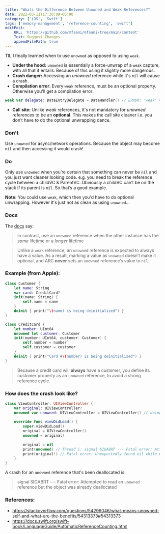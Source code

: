 ```yaml
---
title: "Whats the Difference Between Unowned and Weak References?"
date: 2022-03-11T17:30:09-05:00
category: ['iOS', 'Swift']
tags: ['memory-management', 'reference-counting', 'swift']
editPost:
    URL: 'https://github.com/mfaani/mfaani/tree/main/content'
    Text: Suggest Changes
    appendFilePath: true
---
```


TIL I finally learned when to use `unowned` as opposed to using `weak`.

- **Under the hood:** `unowned` is essentially a force-unwrap of a `weak` capture, with all that it entails. Because of this using it slightly more dangerous.
- **Crash danger:** Accessing an _unowned_ reference while it's `nil` will cause a crash.
- **Compilation error:** Every `weak` reference, must be an optional property. Otherwise you'll get a compilation error:

```swift
weak var delegate: DataEntryDelegate = DataHandler() // ERROR: 'weak' variable should have optional type 'DataEntryDelegate?'
```

- **Call site:** Unlike _weak_ references, it's not mandatory for _unowned_ references to be an **optional**. This makes the call site cleaner i.e. you don’t have to do the optional unwrapping dance.

### Don't
Use `unowned` for async/network operations. Because the object may become `nil` and then accessing it would crash!

### Do
Only use `unowned` when you’re certain that something can never be `nil` and you just want cleaner looking code.
e.g. you need to break the reference cycle between a childVC & ParentVC. Obviously a childVC can’t be on the stack if its parent is `nil`. So that’s a good example.

**Note:** You could use `weak`, which then you'd have to do optional unwrapping. However it's just not as clean as using `unowned`...

### Docs
The [docs](https://docs.swift.org/swift-book/LanguageGuide/AutomaticReferenceCounting.html) say: 

> In contrast, use an `unowned` reference when the other instance has the _same_ lifetime or a _longer_ lifetime

> Unlike a `weak` reference, an `unowned` reference is expected to always have a value. As a result, marking a value as `unowned` doesn’t make it optional, and ARC **never** sets an `unowned` reference’s value to `nil`.


### Example (from Apple): 

```swift
class Customer {
    let name: String
    var card: CreditCard?
    init(name: String) {
        self.name = name
    }
    deinit { print("\(name) is being deinitialized") }
}

class CreditCard {
    let number: UInt64
    unowned let customer: Customer
    init(number: UInt64, customer: Customer) {
        self.number = number`
        self.customer = customer
    }
    deinit { print("Card #\(number) is being deinitialized") }
}
```

> Because a credit card will **always** have a customer, you define its customer property as an `unowned` reference, to avoid a strong reference cycle.

### How does the crash look like? 

```swift
class ViewController: UIViewController {
    var original: UIViewController?
    unowned var unowned: UIViewController = UIViewController() // doing this just because we need to initialize all non-optional properties...
    
    override func viewDidLoad() {
        super.viewDidLoad()
        original = UIViewController()
        unowned = original!
        
        original = nil
        print(unowned) // Thread 1: signal SIGABRT --- Fatal error: Attempted to read an unowned reference but the object was already deallocated
        print(original!) // Fatal error: Unexpectedly found nil while unwrapping an Optional value
    }
}
```

A crash for an `unowned` reference that's been deallocated is:

> signal SIGABRT --- Fatal error: Attempted to read an `unowned` reference but the object was already deallocated


### References:
- https://stackoverflow.com/questions/54299046/what-means-unowned-self-and-what-are-the-benefits/54313373#54313373
- https://docs.swift.org/swift-book/LanguageGuide/AutomaticReferenceCounting.html